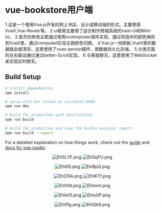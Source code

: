 # vue-bookstore用户端

1.这是一个使用Vue.js开发的网上书店，设计成移动端的形式。主要使用VueX,Vue-Router等。
2.ui框架主要用了适合制作商城系统的vant-Ui和Mint-Ui。
3.首页的修改主题通过使用vcolorpicker插件实现，通过将选中的颜色保存到VueX里，通过computed实现主题颜色切换。
4.Vue.js一经刷新,VueX里的数据就会被清空，这里使用了vuex-persist插件，使数据持久化存储。
5.分类页面的左右联动通过通过better-Scroll实现。
6.与客服聊天，这里使用了WebSocket来实现实时聊天。

## Build Setup

``` bash
# install dependencies
npm install

# serve with hot reload at localhost:8080
npm run dev

# build for production with minification
npm run build

# build for production and view the bundle analyzer report
npm run build --report
```

For a detailed explanation on how things work, check out the [guide](http://vuejs-templates.github.io/webpack/) and [docs for vue-loader](http://vuejs.github.io/vue-loader).

<p align="center">
  <img src="https://s2.ax1x.com/2019/05/12/Eh5LYF.png" alt="Eh5LYF.png" border="0">
  <img src="https://s2.ax1x.com/2019/05/12/Eh5qFU.png" alt="Eh5qFU.png" border="0">
</p>
<p align="center">
  <img src="https://s2.ax1x.com/2019/05/12/EhIltS.png" alt="EhIltS.png" border="0">
  <img src="https://s2.ax1x.com/2019/05/12/EhI8pQ.png" alt="EhI8pQ.png" border="0">
</p>
<p align="center">
  <img src="https://s2.ax1x.com/2019/05/12/EhIZ6A.png" alt="EhIZ6A.png" border="0">
  <img src="https://s2.ax1x.com/2019/05/12/EhIKTf.png" alt="EhIKTf.png" border="0">
</p>
<p align="center">
  <img src="https://s2.ax1x.com/2019/05/12/EhIVld.png" alt="EhIVld.png" border="0">
  <img src="https://s2.ax1x.com/2019/05/12/EhInmt.png" alt="EhInmt.png" border="0">
</p>
<p align="center">
  <img src="https://s2.ax1x.com/2019/05/12/EhIeOI.png" alt="EhIeOI.png" border="0">
  <img src="https://s2.ax1x.com/2019/05/12/EhIu0P.png" alt="EhIu0P.png" border="0">
</p>
<p align="center">
  <img src="https://s2.ax1x.com/2019/05/12/EhI1fg.png" alt="EhI1fg.png" border="0">
  <img src="https://s2.ax1x.com/2019/05/12/EhIQk8.png" alt="EhIQk8.png" border="0">
</p>
